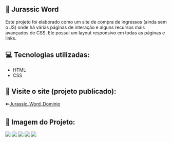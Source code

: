 ## :file_folder: Jurassic Word

<p>Este projeto foi elaborado como um site de compra de ingressos (ainda sem o JS) onde há várias páginas de interação e alguns recursos mais avançados de CSS. Ele possui um layout responsivo em todas as páginas e links.</p>

## :computer: Tecnologias utilizadas:

- HTML
- CSS


## :rocket: Visite o site (projeto publicado):
:fast_forward:<a href="https://645ad94e59fd3d4df33fb863--meek-crumble-ff12ab.netlify.app/index.html" target:_blank>Jurassic_Word_Dominio</a>

## :flower_playing_cards: Imagem do Projeto:

<img src="https://github.com/FlaviaRamosdaSilva/Projeto-Jurassic-Word/blob/master/Imagem_site_celular%20(1).jpeg?raw=true">
<img src="https://github.com/FlaviaRamosdaSilva/Projeto-Jurassic-Word/blob/master/Imagem_site_celular%20(2).jpeg?raw=true">
<img src="https://github.com/FlaviaRamosdaSilva/Projeto-Jurassic-Word/blob/master/Imagem_site_celular%20(3).jpeg?raw=true">
<img src="https://github.com/FlaviaRamosdaSilva/Projeto-Jurassic-Word/blob/master/Imagem_site_celular%20(4).jpeg?raw=true">
<img src="https://github.com/FlaviaRamosdaSilva/Projeto-Jurassic-Word/blob/master/Imagem_site_celular%20(5).jpeg?raw=true">




